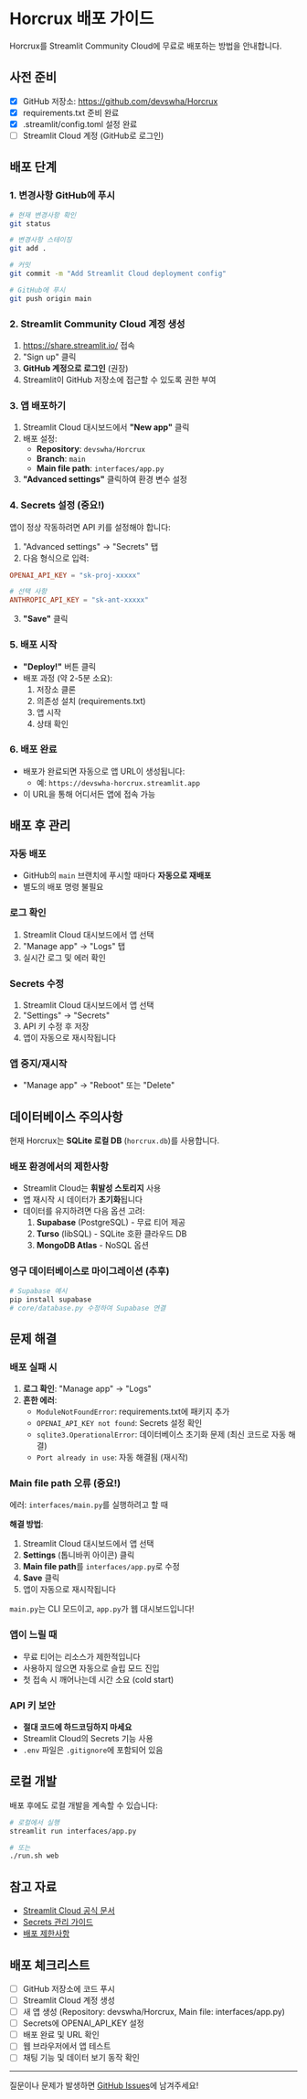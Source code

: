 # Horcrux 배포 가이드

Horcrux를 Streamlit Community Cloud에 무료로 배포하는 방법을 안내합니다.

## 사전 준비

- [x] GitHub 저장소: https://github.com/devswha/Horcrux
- [x] requirements.txt 준비 완료
- [x] .streamlit/config.toml 설정 완료
- [ ] Streamlit Cloud 계정 (GitHub로 로그인)

## 배포 단계

### 1. 변경사항 GitHub에 푸시

```bash
# 현재 변경사항 확인
git status

# 변경사항 스테이징
git add .

# 커밋
git commit -m "Add Streamlit Cloud deployment config"

# GitHub에 푸시
git push origin main
```

### 2. Streamlit Community Cloud 계정 생성

1. https://share.streamlit.io/ 접속
2. "Sign up" 클릭
3. **GitHub 계정으로 로그인** (권장)
4. Streamlit이 GitHub 저장소에 접근할 수 있도록 권한 부여

### 3. 앱 배포하기

1. Streamlit Cloud 대시보드에서 **"New app"** 클릭
2. 배포 설정:
   - **Repository**: `devswha/Horcrux`
   - **Branch**: `main`
   - **Main file path**: `interfaces/app.py`
3. **"Advanced settings"** 클릭하여 환경 변수 설정

### 4. Secrets 설정 (중요!)

앱이 정상 작동하려면 API 키를 설정해야 합니다:

1. "Advanced settings" → "Secrets" 탭
2. 다음 형식으로 입력:

```toml
OPENAI_API_KEY = "sk-proj-xxxxx"

# 선택 사항
ANTHROPIC_API_KEY = "sk-ant-xxxxx"
```

3. **"Save"** 클릭

### 5. 배포 시작

- **"Deploy!"** 버튼 클릭
- 배포 과정 (약 2-5분 소요):
  1. 저장소 클론
  2. 의존성 설치 (requirements.txt)
  3. 앱 시작
  4. 상태 확인

### 6. 배포 완료

- 배포가 완료되면 자동으로 앱 URL이 생성됩니다:
  - 예: `https://devswha-horcrux.streamlit.app`
- 이 URL을 통해 어디서든 앱에 접속 가능

## 배포 후 관리

### 자동 배포

- GitHub의 `main` 브랜치에 푸시할 때마다 **자동으로 재배포**
- 별도의 배포 명령 불필요

### 로그 확인

1. Streamlit Cloud 대시보드에서 앱 선택
2. "Manage app" → "Logs" 탭
3. 실시간 로그 및 에러 확인

### Secrets 수정

1. Streamlit Cloud 대시보드에서 앱 선택
2. "Settings" → "Secrets"
3. API 키 수정 후 저장
4. 앱이 자동으로 재시작됩니다

### 앱 중지/재시작

- "Manage app" → "Reboot" 또는 "Delete"

## 데이터베이스 주의사항

현재 Horcrux는 **SQLite 로컬 DB** (`horcrux.db`)를 사용합니다.

### 배포 환경에서의 제한사항

- Streamlit Cloud는 **휘발성 스토리지** 사용
- 앱 재시작 시 데이터가 **초기화**됩니다
- 데이터를 유지하려면 다음 옵션 고려:
  1. **Supabase** (PostgreSQL) - 무료 티어 제공
  2. **Turso** (libSQL) - SQLite 호환 클라우드 DB
  3. **MongoDB Atlas** - NoSQL 옵션

### 영구 데이터베이스로 마이그레이션 (추후)

```bash
# Supabase 예시
pip install supabase
# core/database.py 수정하여 Supabase 연결
```

## 문제 해결

### 배포 실패 시

1. **로그 확인**: "Manage app" → "Logs"
2. **흔한 에러**:
   - `ModuleNotFoundError`: requirements.txt에 패키지 추가
   - `OPENAI_API_KEY not found`: Secrets 설정 확인
   - `sqlite3.OperationalError`: 데이터베이스 초기화 문제 (최신 코드로 자동 해결)
   - `Port already in use`: 자동 해결됨 (재시작)

### Main file path 오류 (중요!)

에러: `interfaces/main.py`를 실행하려고 할 때

**해결 방법**:
1. Streamlit Cloud 대시보드에서 앱 선택
2. **Settings** (톱니바퀴 아이콘) 클릭
3. **Main file path**를 `interfaces/app.py`로 수정
4. **Save** 클릭
5. 앱이 자동으로 재시작됩니다

`main.py`는 CLI 모드이고, `app.py`가 웹 대시보드입니다!

### 앱이 느릴 때

- 무료 티어는 리소스가 제한적입니다
- 사용하지 않으면 자동으로 슬립 모드 진입
- 첫 접속 시 깨어나는데 시간 소요 (cold start)

### API 키 보안

- **절대 코드에 하드코딩하지 마세요**
- Streamlit Cloud의 Secrets 기능 사용
- `.env` 파일은 `.gitignore`에 포함되어 있음

## 로컬 개발

배포 후에도 로컬 개발을 계속할 수 있습니다:

```bash
# 로컬에서 실행
streamlit run interfaces/app.py

# 또는
./run.sh web
```

## 참고 자료

- [Streamlit Cloud 공식 문서](https://docs.streamlit.io/streamlit-community-cloud)
- [Secrets 관리 가이드](https://docs.streamlit.io/streamlit-community-cloud/deploy-your-app/secrets-management)
- [배포 제한사항](https://docs.streamlit.io/streamlit-community-cloud/get-started/deploy-an-app/resource-limits)

## 배포 체크리스트

- [ ] GitHub 저장소에 코드 푸시
- [ ] Streamlit Cloud 계정 생성
- [ ] 새 앱 생성 (Repository: devswha/Horcrux, Main file: interfaces/app.py)
- [ ] Secrets에 OPENAI_API_KEY 설정
- [ ] 배포 완료 및 URL 확인
- [ ] 웹 브라우저에서 앱 테스트
- [ ] 채팅 기능 및 데이터 보기 동작 확인

---

질문이나 문제가 발생하면 [GitHub Issues](https://github.com/devswha/Horcrux/issues)에 남겨주세요!
